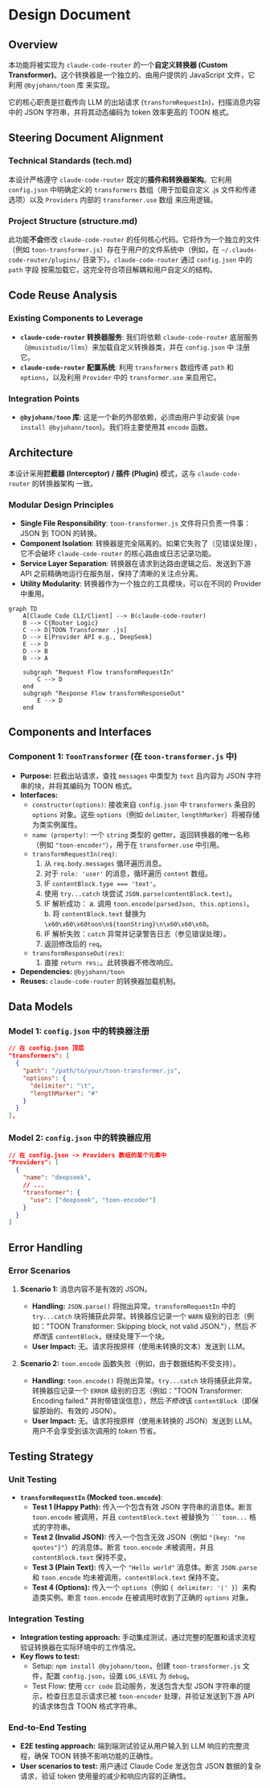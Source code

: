 # Design Document

## Overview

本功能将被实现为 `claude-code-router` 的一个**自定义转换器 (Custom Transformer)**。这个转换器是一个独立的、由用户提供的 JavaScript 文件，它利用 `@byjohann/toon` 库 来实现。

它的核心职责是拦截传向 LLM 的出站请求 (`transformRequestIn`)，扫描消息内容中的 JSON 字符串，并将其动态编码为 token 效率更高的 TOON 格式。

## Steering Document Alignment

### Technical Standards (tech.md)

本设计严格遵守 `claude-code-router` 既定的**插件和转换器架构**。它利用 `config.json` 中明确定义的 `transformers` 数组（用于加载自定义 .js 文件和传递选项）以及 `Providers` 内部的 `transformer.use` 数组 来应用逻辑。

### Project Structure (structure.md)

此功能**不会**修改 `claude-code-router` 的任何核心代码。它将作为一个独立的文件（例如 `toon-transformer.js`）存在于用户的文件系统中（例如，在 `~/.claude-code-router/plugins/` 目录下）。`claude-code-router` 通过 `config.json` 中的 `path` 字段 按需加载它，这完全符合项目解耦和用户自定义的结构。

## Code Reuse Analysis

### Existing Components to Leverage

- **`claude-code-router` 转换器服务**: 我们将依赖 `claude-code-router` 底层服务（`@musistudio/llms`）来加载自定义转换器类，并在 `config.json` 中 注册它。
- **`claude-code-router` 配置系统**: 利用 `transformers` 数组传递 `path` 和 `options`，以及利用 `Provider` 中的 `transformer.use` 来启用它。

### Integration Points

- **`@byjohann/toon` 库**: 这是一个新的外部依赖，必须由用户手动安装 (`npm install @byjohann/toon`)。我们将主要使用其 `encode` 函数。

## Architecture

本设计采用**拦截器 (Interceptor) / 插件 (Plugin)** 模式，这与 `claude-code-router` 的转换器架构 一致。

### Modular Design Principles

- **Single File Responsibility**: `toon-transformer.js` 文件将只负责一件事：JSON 到 TOON 的转换。
- **Component Isolation**: 转换器是完全隔离的。如果它失败了（见错误处理），它不会破坏 `claude-code-router` 的核心路由或日志记录功能。
- **Service Layer Separation**: 转换器在请求到达路由逻辑之后、发送到下游 API 之前精确地运行在服务层，保持了清晰的关注点分离。
- **Utility Modularity**: 转换器作为一个独立的工具模块，可以在不同的 Provider 中重用。

```mermaid
graph TD
    A[Claude Code CLI/Client] --> B(claude-code-router)
    B --> C{Router Logic}
    C --> D[TOON Transformer .js]
    D --> E[Provider API e.g., DeepSeek]
    E --> D
    D --> B
    B --> A

    subgraph "Request Flow transformRequestIn"
        C --> D
    end
    subgraph "Response Flow transformResponseOut"
        E --> D
    end
```

## Components and Interfaces

### Component 1: `ToonTransformer` (在 `toon-transformer.js` 中)

- **Purpose:** 拦截出站请求，查找 `messages` 中类型为 `text` 且内容为 JSON 字符串的块，并将其编码为 TOON 格式。
- **Interfaces:**
  - `constructor(options)`: 接收来自 `config.json` 中 `transformers` 条目的 `options` 对象。这些 `options`（例如 `delimiter`, `lengthMarker`）将被存储为类实例属性。
  - `name (property)`: 一个 `string` 类型的 getter，返回转换器的唯一名称（例如 `"toon-encoder"`），用于在 `transformer.use` 中引用。
  - `transformRequestIn(req)`:
      1. 从 `req.body.messages` 循环遍历消息。
      2. 对于 `role: 'user'` 的消息，循环遍历 `content` 数组。
      3. IF `contentBlock.type === 'text'`。
      4. 使用 `try...catch` 块尝试 `JSON.parse(contentBlock.text)`。
      5. IF 解析成功：
          a.  调用 `toon.encode(parsedJson, this.options)`。
          b.  将 `contentBlock.text` 替换为 `\x60\x60\x60toon\n${toonString}\n\x60\x60\x60`。
      6. IF 解析失败：`catch` 异常并记录警告日志（参见错误处理）。
      7. 返回修改后的 `req`。
  - `transformResponseOut(res)`:
      1. 直接 `return res;`。此转换器不修改响应。
- **Dependencies:** `@byjohann/toon`
- **Reuses:** `claude-code-router` 的转换器加载机制。

## Data Models

### Model 1: `config.json` 中的转换器注册

```json
// 在 config.json 顶层
"transformers": [
  {
    "path": "/path/to/your/toon-transformer.js",
    "options": {
      "delimiter": "\t",
      "lengthMarker": "#"
    }
  }
],
```

### Model 2: `config.json` 中的转换器应用

```json
// 在 config.json -> Providers 数组的某个元素中
"Providers": [
  {
    "name": "deepseek",
    // ...
    "transformer": {
      "use": ["deepseek", "toon-encoder"]
    }
  }
]
```

## Error Handling

### Error Scenarios

1. **Scenario 1:** 消息内容不是有效的 JSON。
   - **Handling:** `JSON.parse()` 将抛出异常。`transformRequestIn` 中的 `try...catch` 块将捕获此异常。转换器应记录一个 `WARN` 级别的日志（例如："TOON Transformer: Skipping block, not valid JSON."），然后*不修改*该 `contentBlock`，继续处理下一个块。
   - **User Impact:** 无。请求将按原样（使用未转换的文本）发送到 LLM。

2. **Scenario 2:** `toon.encode` 函数失败（例如，由于数据结构不受支持）。
   - **Handling:** `toon.encode()` 将抛出异常。`try...catch` 块将捕获此异常。转换器应记录一个 `ERROR` 级别的日志（例如："TOON Transformer: Encoding failed." 并附带错误信息），然后*不修改*该 `contentBlock`（即保留原始的、有效的 JSON）。
   - **User Impact:** 无。请求将按原样（使用未转换的 JSON）发送到 LLM。用户不会享受到该次调用的 token 节省。

## Testing Strategy

### Unit Testing

- **`transformRequestIn` (Mocked `toon.encode`)**:
  - **Test 1 (Happy Path):** 传入一个包含有效 JSON 字符串的消息体。断言 `toon.encode` 被调用，并且 `contentBlock.text` 被替换为 ` ```toon... ` 格式的字符串。
  - **Test 2 (Invalid JSON):** 传入一个包含无效 JSON（例如 `"{key: "no quotes"}"`）的消息体。断言 `toon.encode` *未*被调用，并且 `contentBlock.text` 保持不变。
  - **Test 3 (Plain Text):** 传入一个 `"Hello world"` 消息体。断言 `JSON.parse` 和 `toon.encode` 均未被调用，`contentBlock.text` 保持不变。
  - **Test 4 (Options):** 传入一个 `options`（例如 `{ delimiter: '|' }`）来构造类实例。断言 `toon.encode` 在被调用时收到了正确的 `options` 对象。

### Integration Testing

- **Integration testing approach:** 手动集成测试，通过完整的配置和请求流程验证转换器在实际环境中的工作情况。
- **Key flows to test:**
  - Setup: `npm install @byjohann/toon`，创建 `toon-transformer.js` 文件，配置 `config.json`，设置 `LOG_LEVEL` 为 `debug`。
  - Test Flow: 使用 `ccr code` 启动服务，发送包含大型 JSON 字符串的提示，检查日志显示请求已被 `toon-encoder` 处理，并验证发送到下游 API 的请求体包含 TOON 格式字符串。

### End-to-End Testing

- **E2E testing approach:** 端到端测试验证从用户输入到 LLM 响应的完整流程，确保 TOON 转换不影响功能的正确性。
- **User scenarios to test:** 用户通过 Claude Code 发送包含 JSON 数据的复杂请求，验证 token 使用量的减少和响应内容的正确性。
